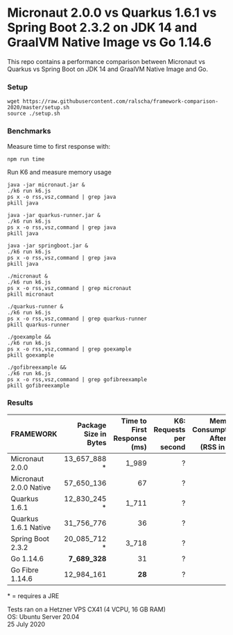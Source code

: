 # Micronaut 2.0.0  vs Quarkus 1.6.1 vs Spring Boot 2.3.2 on JDK 14 and GraalVM Native Image vs Go 1.14.6

This repo contains a performance comparison between Micronaut vs Quarkus vs Spring Boot on JDK 14 and GraalVM Native Image and Go.    

### Setup

```
wget https://raw.githubusercontent.com/ralscha/framework-comparison-2020/master/setup.sh
source ./setup.sh
```

### Benchmarks

Measure time to first response with:
```
npm run time
```

Run K6 and measure memory usage

```
java -jar micronaut.jar &
./k6 run k6.js
ps x -o rss,vsz,command | grep java
pkill java

java -jar quarkus-runner.jar &
./k6 run k6.js
ps x -o rss,vsz,command | grep java
pkill java

java -jar springboot.jar &
./k6 run k6.js
ps x -o rss,vsz,command | grep java
pkill java

./micronaut &
./k6 run k6.js
ps x -o rss,vsz,command | grep micronaut
pkill micronaut

./quarkus-runner &
./k6 run k6.js
ps x -o rss,vsz,command | grep quarkus-runner
pkill quarkus-runner

./goexample &&
./k6 run k6.js
ps x -o rss,vsz,command | grep goexample
pkill goexample

./gofibreexample &&
./k6 run k6.js
ps x -o rss,vsz,command | grep gofibreexample
pkill gofibreexample
```


### Results

| FRAMEWORK | Package Size in Bytes | Time to First Response (ms) | K6: Requests per second | Memory Consumption After K6 (RSS in kB) |
|---|--:|--:|--:|--:|
| Micronaut 2.0.0 | 13_657_888 * | 1_989 | ? | ? |
| Micronaut 2.0.0 Native | 57_650_136 | 67 | ? | ? |
|Quarkus 1.6.1 | 12_830_245 * | 1_711 | ? | ? |
| Quarkus 1.6.1 Native | 31_756_776 | 36 | ? | ? |
| Spring Boot 2.3.2 | 20_085_712 * | 3_718 | ? | ? |
| Go 1.14.6 | **7_689_328** | 31 | ? | ? |
| Go Fibre 1.14.6 | 12_984_161 | **28** | ? | ? |

\* = requires a JRE

Tests ran on a Hetzner VPS CX41 (4 VCPU, 16 GB RAM)      
OS: Ubuntu Server 20.04     
25 July 2020

